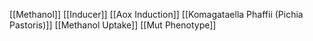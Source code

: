 [[Methanol]]
[[Inducer]]
[[Aox Induction]]
[[Komagataella Phaffii (Pichia Pastoris)]]
[[Methanol Uptake]]
[[Mut Phenotype]]

